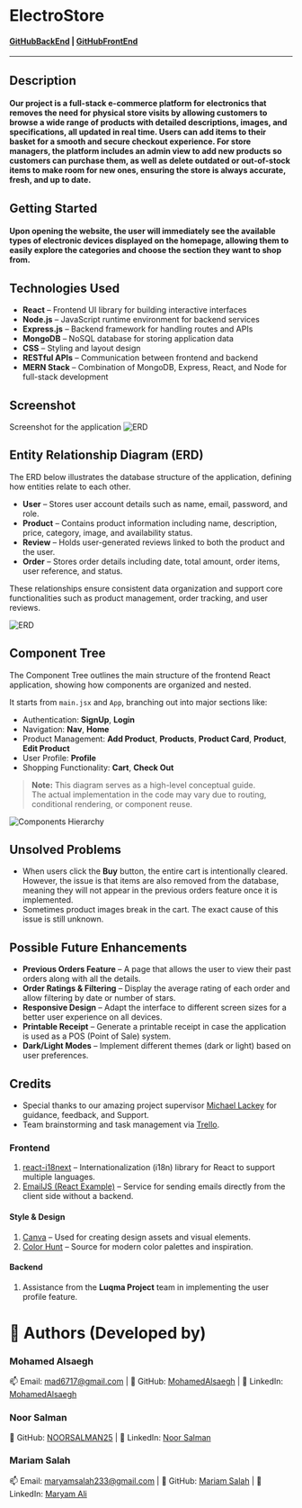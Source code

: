 # ElectroStore

#### [GitHubBackEnd](https://github.com/NOORSALMAN25/ElectroStore-backEnd) | [GitHubFrontEnd](https://github.com/NOORSALMAN25/ElectroStore-frontEnd)

---

## Description

#### Our project is a full-stack e-commerce platform for electronics that removes the need for physical store visits by allowing customers to browse a wide range of products with detailed descriptions, images, and specifications, all updated in real time. Users can add items to their basket for a smooth and secure checkout experience. For store managers, the platform includes an admin view to add new products so customers can purchase them, as well as delete outdated or out-of-stock items to make room for new ones, ensuring the store is always accurate, fresh, and up to date.

## Getting Started

#### Upon opening the website, the user will immediately see the available types of electronic devices displayed on the homepage, allowing them to easily explore the categories and choose the section they want to shop from.

## Technologies Used

- **React** – Frontend UI library for building interactive interfaces
- **Node.js** – JavaScript runtime environment for backend services
- **Express.js** – Backend framework for handling routes and APIs
- **MongoDB** – NoSQL database for storing application data
- **CSS** – Styling and layout design
- **RESTful APIs** – Communication between frontend and backend
- **MERN Stack** – Combination of MongoDB, Express, React, and Node for full-stack development

## Screenshot

Screenshot for the application
![ERD](public/images/Screenshot.png)

## **Entity Relationship Diagram (ERD)**

The ERD below illustrates the database structure of the application, defining how entities relate to each other.

- **User** – Stores user account details such as name, email, password, and role.
- **Product** – Contains product information including name, description, price, category, image, and availability status.
- **Review** – Holds user-generated reviews linked to both the product and the user.
- **Order** – Stores order details including date, total amount, order items, user reference, and status.

These relationships ensure consistent data organization and support core functionalities such as product management, order tracking, and user reviews.

![ERD](public/images/ERD.png)

## **Component Tree**

The Component Tree outlines the main structure of the frontend React application, showing how components are organized and nested.

It starts from `main.jsx` and `App`, branching out into major sections like:

- Authentication: **SignUp**, **Login**
- Navigation: **Nav**, **Home**
- Product Management: **Add Product**, **Products**, **Product Card**, **Product**, **Edit Product**
- User Profile: **Profile**
- Shopping Functionality: **Cart**, **Check Out**

> **Note:** This diagram serves as a high-level conceptual guide.  
> The actual implementation in the code may vary due to routing, conditional rendering, or component reuse.

![Components Hierarchy ](public/images/ComponentsHierarchy.png)

## **Unsolved Problems**

- When users click the **Buy** button, the entire cart is intentionally cleared. However, the issue is that items are also removed from the database, meaning they will not appear in the previous orders feature once it is implemented.
- Sometimes product images break in the cart. The exact cause of this issue is still unknown.

## **Possible Future Enhancements**

- **Previous Orders Feature** – A page that allows the user to view their past orders along with all the details.
- **Order Ratings & Filtering** – Display the average rating of each order and allow filtering by date or number of stars.
- **Responsive Design** – Adapt the interface to different screen sizes for a better user experience on all devices.
- **Printable Receipt** – Generate a printable receipt in case the application is used as a POS (Point of Sale) system.
- **Dark/Light Modes** – Implement different themes (dark or light) based on user preferences.

## **Credits**

- Special thanks to our amazing project supervisor [Michael Lackey](https://www.linkedin.com/in/michaelglackey/) for guidance, feedback, and Support.
- Team brainstorming and task management via [Trello](https://trello.com/).

### Frontend

1. [react-i18next](https://www.npmjs.com/package/react-i18next) – Internationalization (i18n) library for React to support multiple languages.
2. [EmailJS (React Example)](https://www.emailjs.com/docs/examples/reactjs/) – Service for sending emails directly from the client side without a backend.

#### Style & Design

1. [Canva](https://www.canva.com/) – Used for creating design assets and visual elements.
2. [Color Hunt](https://colorhunt.co/) – Source for modern color palettes and inspiration.

#### Backend

1. Assistance from the **Luqma Project** team in implementing the user profile feature.

# 👤 Authors (Developed by)

### Mohamed Alsaegh

📫 Email: [mad6717@gmail.com](mailto:mad6717@gmail.com) | 🔗 GitHub: [MohamedAlsaegh](https://github.com/MohamedAlsaegh) | 💼 LinkedIn: [MohamedAlsaegh](https://www.linkedin.com/in/mohamed-alsaegh-304ab31a3/)

### Noor Salman

🔗 GitHub: [NOORSALMAN25](https://github.com/NOORSALMAN25) | 💼 LinkedIn: [Noor Salman
](https://www.linkedin.com/in/noorsalman10/)

### Mariam Salah

📫 Email: [maryamsalah233@gmail.com](mailto:maryamsalah233@gmail.com) | 🔗 GitHub: [Mariam Salah](https://github.com/maryamsali2) | 💼 LinkedIn: [Maryam Ali](https://www.linkedin.com/in/maryamsalahsaleh/)
